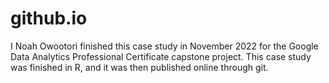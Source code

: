 # github.io
I Noah Owootori finished this case study in November 2022 for the Google Data Analytics Professional Certificate capstone project. This case study was finished in R, and it was then published online through git.
